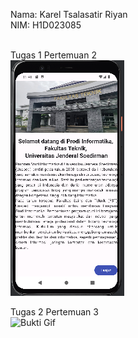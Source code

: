 Nama: Karel Tsalasatir Riyan<br>
NIM: H1D023085<br><br>

Tugas 1 Pertemuan 2<br>
![Screenshot Aplikasi Saya](ss_bukti.png)<br>

Tugas 2 Pertemuan 3<br>
![Bukti Gif](pertemuan3.gif)<br>
